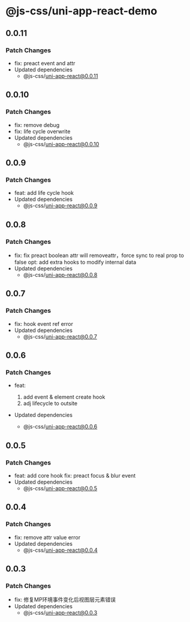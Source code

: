 # @js-css/uni-app-react-demo

## 0.0.11

### Patch Changes

- fix: preact event and attr
- Updated dependencies
  - @js-css/uni-app-react@0.0.11

## 0.0.10

### Patch Changes

- fix: remove debug
- fix: life cycle overwrite
- Updated dependencies
  - @js-css/uni-app-react@0.0.10

## 0.0.9

### Patch Changes

- feat: add life cycle hook
- Updated dependencies
  - @js-css/uni-app-react@0.0.9

## 0.0.8

### Patch Changes

- fix: fix preact boolean attr will removeattr，force sync to real prop to false
  opt: add extra hooks to modify internal data
- Updated dependencies
  - @js-css/uni-app-react@0.0.8

## 0.0.7

### Patch Changes

- fix: hook event ref error
- Updated dependencies
  - @js-css/uni-app-react@0.0.7

## 0.0.6

### Patch Changes

- feat:
  1. add event & element create hook
  2. adj lifecycle to outsite

- Updated dependencies
  - @js-css/uni-app-react@0.0.6

## 0.0.5

### Patch Changes

- feat: add core hook
  fix: preact focus & blur event
- Updated dependencies
  - @js-css/uni-app-react@0.0.5

## 0.0.4

### Patch Changes

- fix: remove attr value error
- Updated dependencies
  - @js-css/uni-app-react@0.0.4

## 0.0.3

### Patch Changes

- fix: 修复MP环境事件变化后视图层元素错误
- Updated dependencies
  - @js-css/uni-app-react@0.0.3
